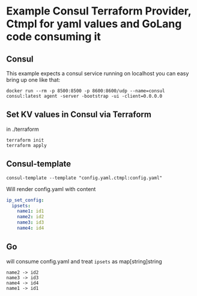 # Example Consul Terraform Provider, Ctmpl for yaml values and GoLang code consuming it
## Consul
This example expects a consul service running on localhost you can easy bring up one like that:
```shell script
docker run --rm -p 8500:8500 -p 8600:8600/udp --name=consul consul:latest agent -server -bootstrap -ui -client=0.0.0.0
```

## Set KV values in Consul via Terraform 
in ./terraform
```shell script
terraform init
terraform apply
```

## Consul-template
```shell script
consul-template --template "config.yaml.ctmpl:config.yaml"
```
Will render config.yaml with content 
```yaml
ip_set_config:
  ipsets:
    name1: id1
    name2: id2
    name3: id3
    name4: id4
```

## Go
will consume config.yaml and treat `ipsets` as map[string]string
```
name2 -> id2
name3 -> id3
name4 -> id4
name1 -> id1
```
